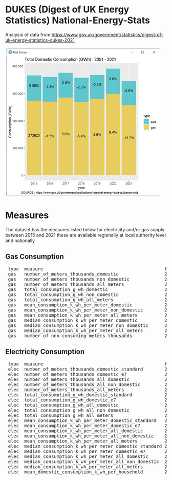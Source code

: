 # DUKES (Digest of UK Energy Statistics) National-Energy-Stats
Analysis of data from https://www.gov.uk/government/statistics/digest-of-uk-energy-statistics-dukes-2021

![Example](/DomesticConsumption.jpg?raw=true "Electricty and Gas : Year on Year % change")

# Measures
The dataset has the measures listed below for electricity and/or gas supply between 2015 and 2021
these are available regionally at local authority level and nationally


## Gas Consumption
<pre>
 type  measure                                             from  to   
 gas   number_of_meters_thousands_domestic                 2015  2021 
 gas   number_of_meters_thousands_non_domestic             2015  2021 
 gas   number_of_meters_thousands_all_meters               2015  2021 
 gas   total_consumption_g_wh_domestic                     2015  2021 
 gas   total_consumption_g_wh_non_domestic                 2015  2021 
 gas   total_consumption_g_wh_all_meters                   2015  2021 
 gas   mean_consumption_k_wh_per_meter_domestic            2015  2021 
 gas   mean_consumption_k_wh_per_meter_non_domestic        2015  2021 
 gas   mean_consumption_k_wh_per_meter_all_meters          2015  2021 
 gas   median_consumption_k_wh_per_meter_domestic          2015  2021 
 gas   median_consumption_k_wh_per_meter_non_domestic      2015  2021 
 gas   median_consumption_k_wh_per_meter_all_meters        2015  2021 
 gas   number_of_non_consuming_meters_thousands            2015  2021 
</pre>

## Electricity Consumption
<pre>
 type  measure                                             from  to   
 elec  number_of_meters_thousands_domestic_standard        2015  2021 
 elec  number_of_meters_thousands_domestic_e7              2015  2021 
 elec  number_of_meters_thousands_all_domestic             2015  2021 
 elec  number_of_meters_thousands_all_non_domestic         2015  2021 
 elec  number_of_meters_thousands_all_meters               2015  2021 
 elec  total_consumption_g_wh_domestic_standard            2015  2021 
 elec  total_consumption_g_wh_domestic_e7                  2015  2021 
 elec  total_consumption_g_wh_all_domestic                 2015  2021 
 elec  total_consumption_g_wh_all_non_domestic             2015  2021 
 elec  total_consumption_g_wh_all_meters                   2015  2021 
 elec  mean_consumption_k_wh_per_meter_domestic_standard   2015  2021 
 elec  mean_consumption_k_wh_per_meter_domestic_e7         2015  2021 
 elec  mean_consumption_k_wh_per_meter_all_domestic        2015  2021 
 elec  mean_consumption_k_wh_per_meter_all_non_domestic    2015  2021 
 elec  mean_consumption_k_wh_per_meter_all_meters          2015  2021 
 elec  median_consumption_k_wh_per_meter_domestic_standard 2015  2021 
 elec  median_consumption_k_wh_per_meter_domestic_e7       2015  2021 
 elec  median_consumption_k_wh_per_meter_all_domestic      2015  2021 
 elec  median_consumption_k_wh_per_meter_all_non_domestic  2015  2021 
 elec  median_consumption_k_wh_per_meter_all_meters        2015  2021 
 elec  mean_domestic_consumption_k_wh_per_household        2015  2021 
 </pre>
